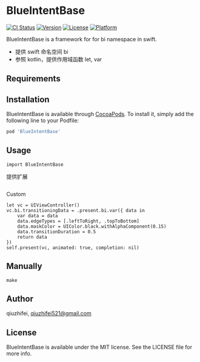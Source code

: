 # BlueIntentBase

[![CI Status](https://travis-ci.com/QiuZhiFei/BlueIntentBase.svg?branch=master)](https://travis-ci.com/qiuzhifei/BlueIntentBase)
[![Version](https://img.shields.io/cocoapods/v/BlueIntentBase.svg?style=flat)](https://cocoapods.org/pods/BlueIntentBase)
[![License](https://img.shields.io/cocoapods/l/BlueIntentBase)](https://github.com/qiuzhifei/BlueIntentBase/blob/master/LICENSE)
[![Platform](https://img.shields.io/cocoapods/p/BlueIntentBase.svg?style=flat)](https://cocoapods.org/pods/BlueIntentBase)

BlueIntentBase is a framework for for bi namespace in swift.

- 提供 swift 命名空间 bi
- 参照 kotlin，提供作用域函数 let, var

## Requirements

## Installation

BlueIntentBase is available through [CocoaPods](https://cocoapods.org). To install
it, simply add the following line to your Podfile:

```ruby
pod 'BlueIntentBase'
```

## Usage
```
import BlueIntentBase
```
提供扩展
```

```
Custom
```
let vc = UIViewController()
vc.bi.transitioningData = .present.bi.var({ data in
    var data = data
    data.edgeTypes = [.leftToRight, .topToBottom]
    data.maskColor = UIColor.black.withAlphaComponent(0.15)
    data.transitionDuration = 0.5
    return data
})
self.present(vc, animated: true, completion: nil)
```

## Manually
```
make
```

## Author

qiuzhifei, qiuzhifei521@gmail.com

## License

BlueIntentBase is available under the MIT license. See the LICENSE file for more info.





